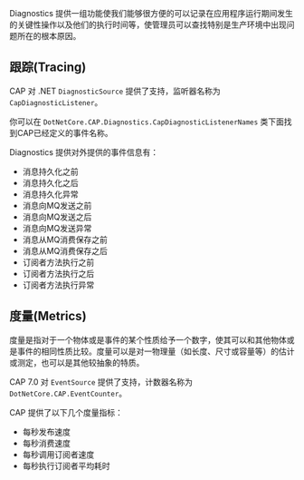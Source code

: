 Diagnostics 提供一组功能使我们能够很方便的可以记录在应用程序运行期间发生的关键性操作以及他们的执行时间等，使管理员可以查找特别是生产环境中出现问题所在的根本原因。

## 跟踪(Tracing)

CAP 对 .NET `DiagnosticSource` 提供了支持，监听器名称为 `CapDiagnosticListener`。

你可以在 `DotNetCore.CAP.Diagnostics.CapDiagnosticListenerNames` 类下面找到CAP已经定义的事件名称。

Diagnostics 提供对外提供的事件信息有：

- 消息持久化之前
- 消息持久化之后
- 消息持久化异常
- 消息向MQ发送之前
- 消息向MQ发送之后
- 消息向MQ发送异常
- 消息从MQ消费保存之前
- 消息从MQ消费保存之后
- 订阅者方法执行之前
- 订阅者方法执行之后
- 订阅者方法执行异常



## 度量(Metrics)

度量是指对于一个物体或是事件的某个性质给予一个数字，使其可以和其他物体或是事件的相同性质比较。度量可以是对一物理量（如长度、尺寸或容量等）的估计或测定，也可以是其他较抽象的特质。

CAP 7.0 对 `EventSource` 提供了支持，计数器名称为 `DotNetCore.CAP.EventCounter`。

CAP 提供了以下几个度量指标：

- 每秒发布速度
- 每秒消费速度
- 每秒调用订阅者速度
- 每秒执行订阅者平均耗时